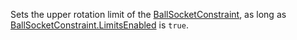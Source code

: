 Sets the upper rotation limit of the [BallSocketConstraint](https://create.roblox.com/docs/reference/engine/classes/BallSocketConstraint), as long as
[BallSocketConstraint.LimitsEnabled](https://create.roblox.com/docs/reference/engine/classes/BallSocketConstraint#LimitsEnabled) is `true`.